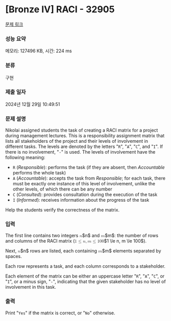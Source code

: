 # [Bronze IV] RACI - 32905 

[문제 링크](https://www.acmicpc.net/problem/32905) 

### 성능 요약

메모리: 127496 KB, 시간: 224 ms

### 분류

구현

### 제출 일자

2024년 12월 29일 10:49:51

### 문제 설명

<p style="user-select: auto !important;">Nikolai assigned students the task of creating a RACI matrix for a project during management lectures. This is a responsibility assignment matrix that lists all stakeholders of the project and their levels of involvement in different tasks. The levels are denoted by the letters "<code style="user-select: auto !important;">R</code>", "<code style="user-select: auto !important;">A</code>", "<code style="user-select: auto !important;">C</code>", and "<code style="user-select: auto !important;">I</code>". If there is no involvement, "<code style="user-select: auto !important;">-</code>" is used. The levels of involvement have the following meaning:</p>

<ul style="user-select: auto !important;">
	<li style="user-select: auto !important;"><code style="user-select: auto !important;">R</code> (<em style="user-select: auto !important;">Responsible</em>): performs the task (if they are absent, then <em style="user-select: auto !important;">Accountable</em> performs the whole task)</li>
	<li style="user-select: auto !important;"><code style="user-select: auto !important;">A</code> (<em style="user-select: auto !important;">Accountable</em>): accepts the task from <em style="user-select: auto !important;">Responsible</em>; for each task, there must be exactly one instance of this level of involvement, unlike the other levels, of which there can be any number</li>
	<li style="user-select: auto !important;"><code style="user-select: auto !important;">C</code> (<em style="user-select: auto !important;">Consulted</em>): provides consultation during the execution of the task</li>
	<li style="user-select: auto !important;"><code style="user-select: auto !important;">I</code> (<em style="user-select: auto !important;">Informed</em>): receives information about the progress of the task</li>
</ul>

<p style="user-select: auto !important;">Help the students verify the correctness of the matrix.</p>

### 입력 

 <p style="user-select: auto !important;">The first line contains two integers <mjx-container class="MathJax" jax="CHTML" style="font-size: 99.7%; position: relative;"><mjx-math class="MJX-TEX" aria-hidden="true"><mjx-mi class="mjx-i"><mjx-c class="mjx-c1D45B TEX-I"></mjx-c></mjx-mi></mjx-math><mjx-assistive-mml unselectable="on" display="inline"><math xmlns="http://www.w3.org/1998/Math/MathML"><mi>n</mi></math></mjx-assistive-mml><span aria-hidden="true" class="no-mathjax mjx-copytext">$n$</span></mjx-container> and <mjx-container class="MathJax" jax="CHTML" style="font-size: 99.7%; position: relative;"><mjx-math class="MJX-TEX" aria-hidden="true"><mjx-mi class="mjx-i"><mjx-c class="mjx-c1D45A TEX-I"></mjx-c></mjx-mi></mjx-math><mjx-assistive-mml unselectable="on" display="inline"><math xmlns="http://www.w3.org/1998/Math/MathML"><mi>m</mi></math></mjx-assistive-mml><span aria-hidden="true" class="no-mathjax mjx-copytext">$m$</span></mjx-container>: the number of rows and columns of the RACI matrix (<mjx-container class="MathJax" jax="CHTML" style="font-size: 99.7%; position: relative;"><mjx-math class="MJX-TEX" aria-hidden="true"><mjx-mn class="mjx-n"><mjx-c class="mjx-c31"></mjx-c></mjx-mn><mjx-mo class="mjx-n" space="4"><mjx-c class="mjx-c2264"></mjx-c></mjx-mo><mjx-mi class="mjx-i" space="4"><mjx-c class="mjx-c1D45B TEX-I"></mjx-c></mjx-mi><mjx-mo class="mjx-n"><mjx-c class="mjx-c2C"></mjx-c></mjx-mo><mjx-mi class="mjx-i" space="2"><mjx-c class="mjx-c1D45A TEX-I"></mjx-c></mjx-mi><mjx-mo class="mjx-n" space="4"><mjx-c class="mjx-c2264"></mjx-c></mjx-mo><mjx-mn class="mjx-n" space="4"><mjx-c class="mjx-c31"></mjx-c><mjx-c class="mjx-c30"></mjx-c><mjx-c class="mjx-c30"></mjx-c></mjx-mn></mjx-math><mjx-assistive-mml unselectable="on" display="inline"><math xmlns="http://www.w3.org/1998/Math/MathML"><mn>1</mn><mo>≤</mo><mi>n</mi><mo>,</mo><mi>m</mi><mo>≤</mo><mn>100</mn></math></mjx-assistive-mml><span aria-hidden="true" class="no-mathjax mjx-copytext">$1 \le n, m \le 100$</span></mjx-container>).</p>

<p style="user-select: auto !important;">Next, <mjx-container class="MathJax" jax="CHTML" style="font-size: 99.7%; position: relative;"><mjx-math class="MJX-TEX" aria-hidden="true"><mjx-mi class="mjx-i"><mjx-c class="mjx-c1D45B TEX-I"></mjx-c></mjx-mi></mjx-math><mjx-assistive-mml unselectable="on" display="inline"><math xmlns="http://www.w3.org/1998/Math/MathML"><mi>n</mi></math></mjx-assistive-mml><span aria-hidden="true" class="no-mathjax mjx-copytext">$n$</span></mjx-container> rows are listed, each containing <mjx-container class="MathJax" jax="CHTML" style="font-size: 99.7%; position: relative;"><mjx-math class="MJX-TEX" aria-hidden="true"><mjx-mi class="mjx-i"><mjx-c class="mjx-c1D45A TEX-I"></mjx-c></mjx-mi></mjx-math><mjx-assistive-mml unselectable="on" display="inline"><math xmlns="http://www.w3.org/1998/Math/MathML"><mi>m</mi></math></mjx-assistive-mml><span aria-hidden="true" class="no-mathjax mjx-copytext">$m$</span></mjx-container> elements separated by spaces.</p>

<p style="user-select: auto !important;">Each row represents a task, and each column corresponds to a stakeholder.</p>

<p style="user-select: auto !important;">Each element of the matrix can be either an uppercase letter "<code style="user-select: auto !important;">R</code>", "<code style="user-select: auto !important;">A</code>", "<code style="user-select: auto !important;">C</code>", or "<code style="user-select: auto !important;">I</code>", or a minus sign, "<code style="user-select: auto !important;">-</code>", indicating that the given stakeholder has no level of involvement in this task.</p>

### 출력 

 <p style="user-select: auto !important;">Print "<code style="user-select: auto !important;">Yes</code>" if the matrix is correct, or "<code style="user-select: auto !important;">No</code>" otherwise.</p>

